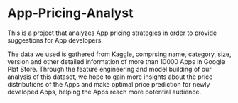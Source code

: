 # App-Pricing-Analyst
This is a project that analyzes App pricing strategies in order to provide suggestions for App developers. 

The data we used is gathered from Kaggle, comprsing name, category, size, version and other detailed information of more than 10000 Apps in Google Plat Store. Through the feature engineering and model building of our analysis of this dataset, we hope to gain more insights about the price distributions of the Apps and make optimal price prediction for newly developed Apps, helping the Apps reach more potential audience. 


